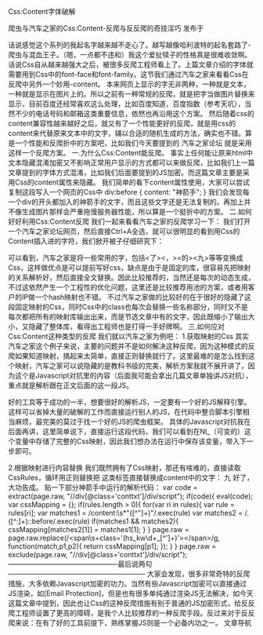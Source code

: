 Css:Content字体破解

爬虫与汽车之家的Css:Content-反爬与反反爬的奇技淫巧
发布于

话说感觉这个系列的我起名字越来越不走心了。越写越像哈利波特的起名套路了-爬虫与混血王子。（嗯，一点都不违和）我这个爱扯犊子的性格真是很难收敛啊。
话说Css自从越来越强大之后，被很多反爬工程师看上了。上篇文章介绍的字体就需要用到Css中的font-face和font-family。这节我们通过汽车之家来看看Css在反爬中另外一个妙用-content。
本来网页上显示的字无非两种，一种就是文本，一种就是显示在图片上的。所以之前有一种常规的反爬，就是把字当做图片替换来显示，目前百度还经常喜欢这么处理，比如百度知道，百度指数（参考天坑），当然不少的电话号码和邮箱这类重要信息，依然也再沿用这个方案。
然后随着css的content兼容性越来越好之后，就又有了一个性能更好的反爬，就是用css的content来代替原来文本中的文字，辅以合适的随机生成的方法，确实也不错。算是一个性能和反爬折中的方案吧，比如我们今天要提到的 汽车之家论坛 就是采用这样一个反爬方案。
一.为什么Css:Content能反爬。
事实上任何能让原来html中文本隐藏混淆加密又不影响正常用户显示的方式都可以来做反爬，比如我们上一篇文章提到的字体方式混淆，比如我们后面要提到的JS加密。而这篇文章主要是采用Css的content属性来隐藏。
我们简单的看下content属性使用，大家可以尝试复制这段写入一个网页的Css中
div:before {
content: "神箭手";
}
我们会发现每一个div的开头都加入的神箭手的文字，而且这些文字还是无法复制的。再加上并不像生成图片那样会严重拖慢服务器性能，所以算是一个挺折中的方案。
二.如何好好利用Css:Content反爬
我们一起来看看汽车之家的反爬学习一下：
我们打开一个汽车之家论坛网页，然后直接Ctrl+A全选，就可以很明显的看到用Css的Content插入进的字符，我们掀开被子仔细研究下：

可以看到，汽车之家是将一些常用的字，包括<了><，><的><九>等等变换成Css，这样做优点是可以提前写好css，缺点是由于是固定的库，很容易先把映射的关系解析好，然后直接全文替换。因此比较推荐的，当然还是每次的动态生成，不过这依然产生一个工程性的优化问题，这里还是比较推荐用池的方案，或者用客户的IP做一个hash映射也不错。
不过汽车之家做的比较好的在于很好的隐藏了这段固定映射的Css，同时Css中的class也每次会替换一些名称部分，同时又不是每次都把所有的映射库输出出来，而是节选文章中有的文字，因此既缩小了输出大小，又隐藏了整体库，看得出工程师也是打得一手好牌啊。
三.如何应对Css:Content这种类型的反爬
我们就以汽车之家为例吧：
1.获取映射的Css
其实汽车之家这个例子来说，主要的问题并不是如何解决这种反爬，因为这种模式的反爬如果知道映射，搞起来太简单，直接正则替换就行了。这里最难的是怎么找到这个映射，汽车之家可以说隐藏的是教科书级的完美，解析方案我就不展开讲了，因为这个是Javascript对抗里的内容（后面我可能会拿出几篇文章单独讲JS对抗），重点就是解析跟在正文后面的这一段JS。

好的工具等于成功的一半，想要很好的解析JS，一定要有一个好的JS解释引擎。这样可以省掉大量的破解的工作而直接运行别人的JS，在代码中整合脚本引擎相当麻烦，最完美的莫过于找一个好的JS的爬虫框架。
具体的Javascript对抗我在后面再讲，这里简单说下，直接运行这段代码，我们可以看到在Nl_（可变的）这个变量中存储了完整的Css映射，因此我们想办法在运行中保存该变量，带入下一步即可。

2.根据映射进行内容替换
我们既然拥有了Css映射，那还有啥难的，直接读取CssRules，循环用正则替换把
<span class='hs_kw4_mainYM'></span>
这类标签直接替换成content中的文字：
九
好了，大功告成。
贴一下部分神箭手中运行的解析代码：
var code = extract(page.raw, "//div[@class='conttxt']/div/script"); if(code){ eval(code); var cssMapping = {}; if(rules.length > 0){ for(var ri in rules){ var rule = rules[ri]; var matches1 = /content:\s*"([^"]+)"/.exec(rule) var matches2 = /\.([^:]+)::before/.exec(rule) if(matches1 && matches2){ cssMapping[matches2[1]] = matches1[1]; } } page.raw = page.raw.replace(/<span\s+class='(hs_kw\d+_[^']+)'><\/span>/g, function(match,p1,p2){ return cssMapping[p1]; }); } } page.raw = exclude(page.raw, "//div[@class='conttxt']/div/script");
————————————————最后说两句————————————————————
大家会发现，很多非常奇特的反爬措施，大多依赖Javascript加密的功力。当然有些Javascript加密可以直接通过JS渲染，如[Email Protection]，但是也有很多单纯通过渲染JS无法解决，如今天这篇文章中提到，因此也让Css的这种反爬措施有别于普通的JS加密形式，给反反爬工程师设置了更高的障碍，是我个人比较推荐的一种反爬手段。反过来对于反反爬来说：在有了好的工具前提下，熟练掌握JS则是一个必备内功之一。
文章导航